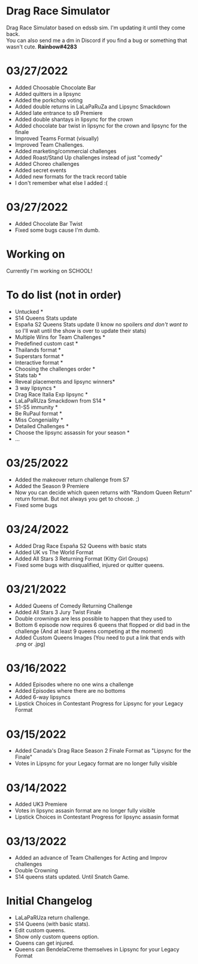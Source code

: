 # Drag Race Simulator
Drag Race Simulator based on edssb sim. I'm updating it until they come back.
<br> You can also send me a dm in Discord if you find a bug or something that wasn't cute. <b>Rainbow#4283</b>
# 03/27/2022
* Added Choosable Chocolate Bar
* Added quitters in a lipsync
* Added the porkchop voting
* Added double returns in LaLaPaRuZa and Lipsync Smackdown
* Added late entrance to s9 Premiere
* Added double shantays in lipsync for the crown
* Added chocolate bar twist in lipsync for the crown and lipsync for the finale
* Improved Teams Format (visually)
* Improved Team Challenges.
* Added marketing/commercial challenges
* Added Roast/Stand Up challenges instead of just "comedy"
* Added Choreo challenges
* Added secret events 
* Added new formats for the track record table
* I don't remember what else I added :(

# 03/27/2022
* Added Chocolate Bar Twist
* Fixed some bugs cause I'm dumb.


# Working on
Currently I'm working on SCHOOL!
# To do list (not in order)
 * Untucked *
 * S14 Queens Stats update
 * España S2 Queens Stats update (I know no spoilers _and don't want to_ so I'll wait until the show is over to update their stats)
 * Multiple Wins for Team Challenges *
 * Predefined custom cast *
 * Thailands format *
 * Superstars format *
 * Interactive format *
 * Choosing the challenges order *
 * Stats tab *
 * Reveal placements and lipsync winners*
 * 3 way lipsyncs *
 * Drag Race Italia Exp lipsync *
 * LaLaPaRUza Smackdown from S14 *
 * S1-S5 immunity *
 * Be RuPaul format *
 * Miss Congeniality *
 * Detailed Challenges *
 * Choose the lipsync assassin for your season *
 * ...
# 03/25/2022
* Added the makeover return challenge from S7 
* Added the Season 9 Premiere
* Now you can decide which queen returns with "Random Queen Return" return format. But not always you get to choose. ;)
* Fixed some bugs

# 03/24/2022
* Added Drag Race España S2 Queens with basic stats
* Added UK vs The World Format
* Added All Stars 3 Returning Format (Kitty Girl Groups)
* Fixed some bugs with disqualified, injured or quitter queens.

# 03/21/2022
* Added Queens of Comedy Returning Challenge
* Added All Stars 3 Jury Twist Finale
* Double crownings are less possible to happen that they used to
* Bottom 6 episode now requires 6 queens that flopped or did bad in the challenge (And at least 9 queens competing at the moment)
* Added Custom Queens Images (You need to put a link that ends with .png or .jpg)

# 03/16/2022
* Added Episodes where no one wins a challenge
* Added Episodes where there are no bottoms
* Added 6-way lipsyncs
* Lipstick Choices in Contestant Progress for Lipsync for your Legacy Format

# 03/15/2022
* Added Canada's Drag Race Season 2 Finale Format as "Lipsync for the Finale" 
* Votes in Lipsync for your Legacy format are no longer fully visible 

# 03/14/2022
* Added UK3 Premiere
* Votes in lipsync assasin format are no longer fully visible
* Lipstick Choices in Contestant Progress for lipsync assasin format
# 03/13/2022
* Added an advance of Team Challenges for Acting and Improv challenges
* Double Crowning
* S14 queens stats updated. Until Snatch Game.

# Initial Changelog
* LaLaPaRUza return challenge.
* S14 Queens (with basic stats).
* Edit custom queens.
* Show only custom queens option.
* Queens can get injured.
* Queens can BendelaCreme themselves in Lipsync for your Legacy Format
